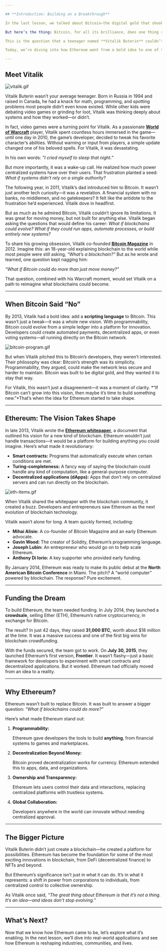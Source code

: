 ```yaml
---

## **Introduction: Building on a Breakthrough**

In the last lesson, we talked about Bitcoin—the digital gold that shook up how we think about money. It’s a system that doesn’t need banks or governments, giving people control over their finances in a way that had never been done before. Pretty revolutionary, right?

But here’s the thing: Bitcoin, for all its brilliance, does one thing really well—moves and stores value. That’s it. It’s like discovering fire and only using it to toast marshmallows. *What else could it do?*

This is the question that a teenager named **Vitalik Buterin** couldn’t stop asking. While everyone else was celebrating Bitcoin as the future of money, Vitalik was thinking bigger. What if blockchains could run apps, automate agreements, or even power entire systems? What if you could build on a blockchain, like apps on a smartphone?

Today, we’re diving into how Ethereum went from a bold idea to one of the most innovative technologies of our time. And it all starts with Vitalik.

---
```


## **Meet Vitalik**

![vitalik.gif](https://prod-files-secure.s3.us-west-2.amazonaws.com/242e655f-b43c-479d-b617-372c15b0a064/959f0542-1d4a-4f4c-97db-ae227e9845b8/vitalik.gif)

Vitalik Buterin wasn’t your average teenager. Born in Russia in 1994 and raised in Canada, he had a knack for math, programming, and spotting problems most people didn’t even know existed. While other kids were debating video games or grinding for loot, Vitalik was thinking deeply about systems and how they worked—or didn’t.

In fact, video games were a turning point for Vitalik. As a passionate [**World of Warcraft**](https://en.wikipedia.org/wiki/World_of_Warcraft) player, Vitalik spent countless hours immersed in the game—until one day in 2010,  the game’s developer, decided to tweak his favorite character’s abilities. Without warning or input from players, a simple update changed one of his beloved spells. For Vitalik, it was devastating.

In his own words: *“I cried myself to sleep that night.”*

But more importantly, it was a wake-up call. He realized how much power centralized systems have over their users. That frustration planted a seed: *What if systems didn’t rely on a single authority?*

The following year, in 2011, Vitalik’s dad introduced him to Bitcoin. It wasn’t just another tech curiosity—it was a revelation. A financial system with no banks, no middlemen, and no gatekeepers? It felt like the antidote to the frustration he’d experienced. Vitalik dove in headfirst.

But as much as he admired Bitcoin, Vitalik couldn’t ignore its limitations. It was great for moving money, but not built for anything else. Vitalik began asking the questions that would define his career: *What if blockchains could evolve? What if they could run apps, automate processes, or build entirely new systems?*

To share his growing obsession, Vitalik co-founded [**Bitcoin Magazine**](https://bitcoinmagazine.com/) in 2012. Imagine this: an 18-year-old explaining blockchain to the world while most people were still asking, *“What’s a blockchain?”* But as he wrote and learned, one question kept nagging him:

*“What if Bitcoin could do more than just move money?”*

That question, combined with his Warcraft moment, would set Vitalik on a path to reimagine what blockchains could become.

---

## **When Bitcoin Said “No”**

By 2013, Vitalik had a bold idea: add a **scripting language** to Bitcoin. This wasn’t just a tweak—it was a whole new vision. With programmability, Bitcoin could evolve from a simple ledger into a platform for innovation. Developers could create automated payments, decentralized apps, or even voting systems—all running directly on the Bitcoin network.

![bitcoin-program.gif](https://prod-files-secure.s3.us-west-2.amazonaws.com/242e655f-b43c-479d-b617-372c15b0a064/433182a9-4e08-40e5-85a1-e59605cad720/bitcoin-program.gif)

But when Vitalik pitched this to Bitcoin’s developers, they weren’t interested. Their philosophy was clear: Bitcoin’s strength was its simplicity. Programmability, they argued, could make the network less secure and harder to maintain. Bitcoin was built to be digital gold, and they wanted it to stay that way.

For Vitalik, this wasn’t just a disagreement—it was a moment of clarity. *“If Bitcoin can’t grow into this vision, then maybe it’s time to build something new.”*That’s when the idea for Ethereum started to take shape.

---

## **Ethereum: The Vision Takes Shape**

In late 2013, Vitalik wrote the [**Ethereum whitepaper**](https://ethereum.org/en/whitepaper/), a document that outlined his vision for a new kind of blockchain. Ethereum wouldn’t just handle transactions—it would be a platform for building anything you could imagine. Here’s what made it revolutionary:

- **Smart contracts:** Programs that automatically execute when certain conditions are met.
- **Turing-completeness:** A fancy way of saying the blockchain could handle any kind of computation, like a general-purpose computer.
- **Decentralized applications (dApps):** Apps that don’t rely on centralized servers and can run directly on the blockchain.

![eth-items.gif](https://prod-files-secure.s3.us-west-2.amazonaws.com/242e655f-b43c-479d-b617-372c15b0a064/131adb58-38fd-42b1-921f-ca302bec0602/eth-items.gif)

When Vitalik shared the whitepaper with the blockchain community, it created a buzz. Developers and entrepreneurs saw Ethereum as the next evolution of blockchain technology.

Vitalik wasn’t alone for long. A team quickly formed, including:

- **Mihai Alisie:** A co-founder of Bitcoin Magazine and an early Ethereum advocate.
- **Gavin Wood:** The creator of Solidity, Ethereum’s programming language.
- **Joseph Lubin:** An entrepreneur who would go on to help scale Ethereum.
- **Anthony Di Iorio:** A key supporter who provided early funding.

By January 2014, Ethereum was ready to make its public debut at the **North American Bitcoin Conference** in Miami. The pitch? A “world computer” powered by blockchain. The response? Pure excitement.

---

## **Funding the Dream**

To build Ethereum, the team needed funding. In July 2014, they launched a **crowdsale**, selling Ether (ETH), Ethereum’s native cryptocurrency, in exchange for Bitcoin.

The result? In just 42 days, they raised **31,000 BTC**, worth about $18 million at the time. It was a massive success and one of the first big wins for blockchain crowdfunding.

With the funds secured, the team got to work. On **July 30, 2015**, they launched Ethereum’s first version, **Frontier**. It wasn’t flashy—just a basic framework for developers to experiment with smart contracts and decentralized applications. But it worked. Ethereum had officially moved from an idea to a reality.

---

## **Why Ethereum?**

Ethereum wasn’t built to replace Bitcoin. It was built to answer a bigger question: *“What if blockchains could do more?”*

Here’s what made Ethereum stand out:

1. **Programmability:**
    
    Ethereum gave developers the tools to build **anything**, from financial systems to games and marketplaces.
    
2. **Decentralization Beyond Money:**
    
    Bitcoin proved decentralization works for currency. Ethereum extended this to apps, data, and organizations.
    
3. **Ownership and Transparency:**
    
    Ethereum lets users control their data and interactions, replacing centralized platforms with trustless systems.
    
4. **Global Collaboration:**
    
    Developers anywhere in the world can innovate without needing centralized approval.
    

---

## **The Bigger Picture**

Vitalik Buterin didn’t just create a blockchain—he created a platform for possibilities. Ethereum has become the foundation for some of the most exciting innovations in blockchain, from DeFi (decentralized finance) to NFTs and beyond.

But Ethereum’s significance isn’t just in what it can do. It’s in what it represents: a shift in power from corporations to individuals, from centralized control to collective ownership.

As Vitalik once said, *“The great thing about Ethereum is that it’s not a thing. It’s an idea—and ideas don’t stop evolving.”*

---

## **What’s Next?**

Now that we know how Ethereum came to be, let’s explore what it’s enabling. In the next lesson, we’ll dive into real-world applications and see how Ethereum is reshaping industries, communities, and lives.